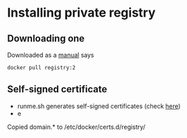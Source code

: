 # Installing private registry
## Downloading one
Downloaded as a [manual](https://github.com/docker/distribution/blob/master/docs/deploying.md) says
``` sh
docker pull registry:2
```

## Self-signed certificate
- runme.sh generates self-signed certificates (check [here](https://github.com/docker/distribution/blob/master/docs/insecure.md))
- e

Copied domain.* to /etc/docker/certs.d/registry/

